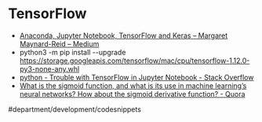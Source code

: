 # TensorFlow
* [Anaconda, Jupyter Notebook, TensorFlow and Keras – Margaret Maynard-Reid – Medium](https://medium.com/@margaretmz/anaconda-jupyter-notebook-tensorflow-and-keras-b91f381405f8)
* python3 -m pip install --upgrade https://storage.googleapis.com/tensorflow/mac/cpu/tensorflow-1.12.0-py3-none-any.whl
* [python - Trouble with TensorFlow in Jupyter Notebook - Stack Overflow](https://stackoverflow.com/questions/37061089/trouble-with-tensorflow-in-jupyter-notebook)
* [What is the sigmoid function, and what is its use in machine learning’s neural networks? How about the sigmoid derivative function? - Quora](https://www.quora.com/What-is-the-sigmoid-function-and-what-is-its-use-in-machine-learnings-neural-networks-How-about-the-sigmoid-derivative-function)


#department/development/codesnippets